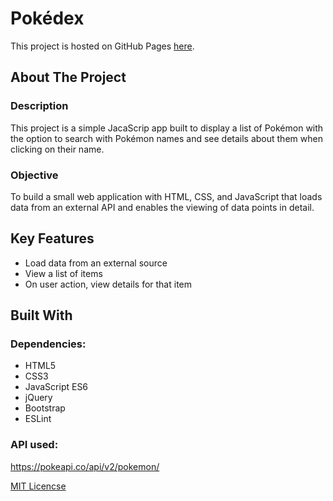 # Pokédex
This project is hosted on GitHub Pages [here]().
## About The Project
### Description
This project is a simple JacaScrip app built to display a list of Pokémon with the option to search with Pokémon names and see details about them when clicking on their name. 
### Objective
To build a small web application with HTML, CSS, and JavaScript that loads data from an external API and enables the viewing of data points in detail.
## Key Features
* Load data from an external source
* View a list of items
* On user action, view details for that item
## Built With
### Dependencies: 
* HTML5
* CSS3
* JavaScript ES6
* jQuery
* Bootstrap 
* ESLint
### API used:
https://pokeapi.co/api/v2/pokemon/


[MIT Licencse](https://github.com/ClaraPapaya/First-JS-app/blob/main/LICENSE)
